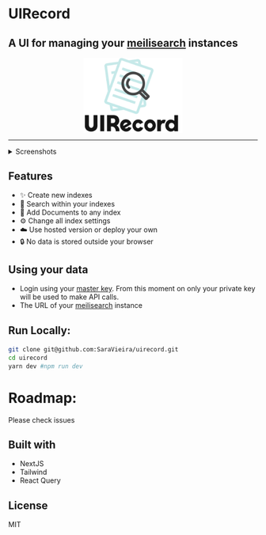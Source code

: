 # UIRecord

## A UI for managing your [meilisearch](https://www.meilisearch.com/) instances

<img src="public/logo.svg" alt="UIRecord Logo" width="200" style="margin: auto; display: block;" />

---

<details>
  <summary>Screenshots</summary>
<img src="ghImages/home.png" alt="home" />
<img src="ghImages/dashboard.png" alt="dashboard" />
<img src="ghImages/index.png" alt="index" />
<img src="ghImages/addIndex.png" alt="addIndex" />
</details>

## Features

- ✨ Create new indexes
- 🔦 Search within your indexes
- 📜 Add Documents to any index
- ⚙️ Change all index settings
- ☁️ Use hosted version or deploy your own
- 🔒 No data is stored outside your browser

## Using your data

* Login using your [master key](https://docs.meilisearch.com/reference/api/keys.html#keys). From this moment on only your private key will be used to make API calls.
* The URL of your [meilisearch](https://www.meilisearch.com/) instance



## Run Locally:

```sh
git clone git@github.com:SaraVieira/uirecord.git
cd uirecord
yarn dev #npm run dev
```

# Roadmap:

Please check issues

## Built with

- NextJS
- Tailwind
- React Query

## License

MIT
